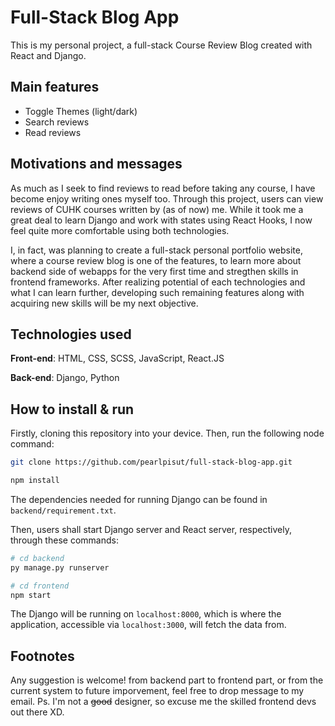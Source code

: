 # Full-Stack Blog App
This is my personal project, a full-stack Course Review Blog created with React and Django.

## Main features
- Toggle Themes (light/dark)
- Search reviews
- Read reviews

## Motivations and messages
As much as I seek to find reviews to read before taking any course, I have become enjoy writing ones myself too. Through this project, users can view reviews of CUHK courses written by (as of now) me. While it took me a great deal to learn Django and work with states using React Hooks, I now feel quite more comfortable using both technologies.

I, in fact, was planning to create a full-stack personal portfolio website, where a course review blog is one of the features, to learn more about backend side of webapps for the very first time and stregthen skills in frontend frameworks. After realizing potential of each technologies and what I can learn further, developing such remaining features along with acquiring new skills will be my next objective.

## Technologies used
**Front-end**: HTML, CSS, SCSS, JavaScript, React.JS

**Back-end**: Django, Python

## How to install & run

Firstly, cloning this repository into your device. Then, run the following node command:

``` bash
git clone https://github.com/pearlpisut/full-stack-blog-app.git

npm install
```
The dependencies needed for running Django can be found in `backend/requirement.txt`.

Then, users shall start Django server and React server, respectively, through these commands:

``` bash
# cd backend
py manage.py runserver

# cd frontend
npm start
```

The Django will be running on `localhost:8000`, which is where the application, accessible via `localhost:3000`, will fetch the data from.

## Footnotes
Any suggestion is welcome! from backend part to frontend part, or from the current system to future imporvement, feel free to drop message to my email. Ps. I'm not a ~~good~~ designer, so excuse me the skilled frontend devs out there XD.
